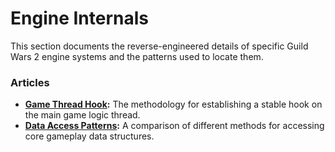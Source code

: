 # Engine Internals

This section documents the reverse-engineered details of specific Guild Wars 2 engine systems and the patterns used to locate them.

### Articles
- **[Game Thread Hook](./game-thread-hook.md):** The methodology for establishing a stable hook on the main game logic thread.
- **[Data Access Patterns](./data-access-patterns.md):** A comparison of different methods for accessing core gameplay data structures.